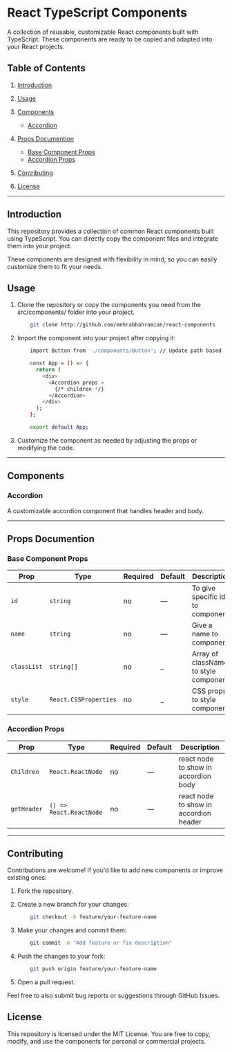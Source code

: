 # React TypeScript Components

<p>A collection of reusable, customizable React components built with TypeScript. These components are ready to be copied and adapted into your React projects.</p>

## Table of Contents

1. [Introduction](#introduction)

2. [Usage](#usage)

3. [Components](#components)
    - [Accordion](#accordion)

4. [Props Documention](#props-documention)
    - [Base Component Props](#base-component-props)
    - [Accordion Props](#accordion-props)

5. [Contributing](#contributing)

6. [License](#license)

---

## Introduction

<p>This repository provides a collection of common React components built using TypeScript. You can directly copy the component files and integrate them into your project.

These components are designed with flexibility in mind, so you can easily customize them to fit your needs.</p>

## Usage

1. Clone the repository or copy the components you need from the src/components/ folder into your project.
    ```bash
        git clone http://github.com/mehrabbahramian/react-components
    ```

2. Import the component into your project after copying it:
    ```bash
        import Button from './components/Button'; // Update path based on where you place the component

        const App = () => {
          return (
            <div>
              <Accordion props >
                {/* children */}
              </Accordion>
            </div>
          );
        };

        export default App;

    ```

3. Customize the component as needed by adjusting the props or modifying the code.

---

## Components

### Accordion
<p>A customizable accordion component that handles header and body.</p>

---

## Props Documention

### Base Component Props
| Prop      | Type              | Required | Default   | Description                       |
|-----------|-------------------|----------|-----------|-----------------------------------|
| `id`      | `string`          | no       | —         | To give specific id to component  |
| `name`    | `string`          | no       | —         | Give a name to component          |
| `classList`| `string[]`       | no       | _         | Array of classNames to style component|
| `style`   | `React.CSSProperties`| no    | _         | CSS props to style component      |

### Accordion Props
| Prop      | Type              | Required | Default   | Description                       |
|-----------|-------------------|----------|-----------|-----------------------------------|
| `Children`      | `React.ReactNode`| no       | —         | react node to show in accordion body|
| `getHeader`      | `() => React.ReactNode`| no| —         | react node to show in accordion header|

---

## Contributing

<p>Contributions are welcome! If you'd like to add new components or improve existing ones:</p>

1. Fork the repository.

2. Create a new branch for your changes:
    ```bash
        git checkout -b feature/your-feature-name
    ```

3. Make your changes and commit them:
    ```bash
        git commit -m "Add feature or fix description"
    ```

4. Push the changes to your fork:
    ```bash
        git push origin feature/your-feature-name
    ```

5. Open a pull request.

<p>Feel free to also submit bug reports or suggestions through GitHub Issues.</p>

## License

<p>This repository is licensed under the MIT License. You are free to copy, modify, and use the components for personal or commercial projects.</p>